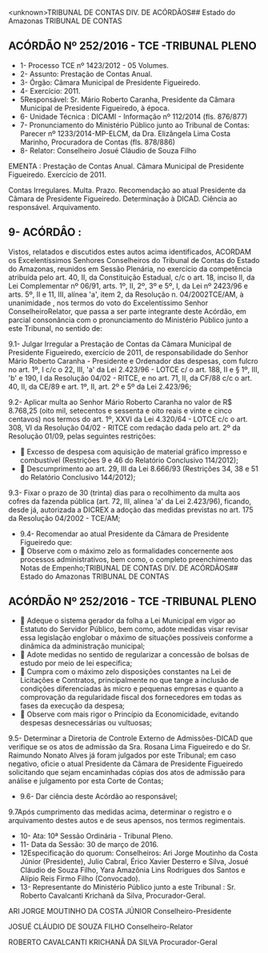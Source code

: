&lt;unknown&gt;TRIBUNAL DE CONTAS DIV. DE ACÓRDÃOS## Estado do Amazonas TRIBUNAL DE CONTAS

## ACÓRDÃO Nº 252/2016 - TCE -TRIBUNAL PLENO

- 1- Processo TCE nº 1423/2012 - 05 Volumes.
- 2- Assunto: Prestação de Contas Anual.
- 3- Órgão: Câmara Municipal de Presidente Figueiredo.
- 4- Exercício: 2011.
- 5Responsável: Sr. Mário Roberto  Caranha,  Presidente  da  Câmara Municipal de Presidente Figueiredo, à época.
- 6- Unidade Técnica : DICAMI - Informação nº 112/2014 (fls. 876/877)
- 7-  Pronunciamento  do  Ministério  Público  junto  ao  Tribunal  de  Contas: Parecer  nº 1233/2014-MP-ELCM, da Dra. Elizângela Lima Costa Marinho, Procuradora de Contas (fls. 878/886)
- 8- Relator: Conselheiro Josué Cláudio de Souza Filho

EMENTA : Prestação de Contas Anual. Câmara Municipal de Presidente Figueiredo. Exercício de 2011.

Contas  Irregulares.  Multa.  Prazo.  Recomendação  ao atual Presidente da Câmara de Presidente Figueiredo. Determinação à DICAD. Ciência ao responsável. Arquivamento.

## 9- ACÓRDÂO :

Vistos, relatados e  discutidos estes autos acima identificados, ACORDAM os Excelentíssimos Senhores Conselheiros do Tribunal de Contas do Estado do Amazonas, reunidos  em  Sessão  Plenária,  no  exercício  da  competência  atribuída  pelo  art.  40,  II,  da Constituição Estadual, c/c o art. 18, inciso II, da Lei Complementar nº 06/91, arts. 1º, II, 2º, 3º e 5º, I, da Lei nº 2423/96 e arts. 5º, II e 11, III, alínea 'a', item 2, da Resolução n. 04/2002TCE/AM, à  unanimidade , nos  termos  do  voto  do  Excelentíssimo  Senhor  ConselheiroRelator, que passa a ser parte integrante deste  Acórdão, em parcial consonância com o pronunciamento do Ministério Público junto a este Tribunal, no sentido de:

9.1-  Julgar  Irregular  a  Prestação  de  Contas  da  Câmara  Municipal  de Presidente Figueiredo, exercício de 2011, de responsabilidade do Senhor Mário Roberto Caranha - Presidente e Ordenador das despesas, com fulcro no art. 1º, I c/c o 22, III, 'a' da Lei 2.423/96 - LOTCE c/ o art. 188, II e § 1º, III, 'b' e 190, I da Resolução 04/02 - RITCE, e no art. 71, II, da CF/88 c/c o art. 40, II, da CE/89 e art. 1º, II, art. 2º e 5º da Lei 2.423/96;

9.2- Aplicar multa ao Senhor Mário Roberto Caranha no valor de R$ 8.768,25 (oito mil, setecentos e sessenta e oito reais e vinte e cinco centavos) nos termos do art. 1º, XXVI da Lei 4.320/64 - LOTCE c/c o art. 308, VI da Resolução 04/02 - RITCE com redação dada pelo art. 2º da Resolução 01/09, pelas seguintes restrições:

-  Excesso  de  despesa  com  aquisição  de  material  gráfico  impresso  e combustível (Restrições 9 e 46 do Relatório Conclusivo 114/2012);
-  Descumprimento ao art. 29, III da Lei 8.666/93 (Restrições 34, 38 e 51 do Relatório Conclusivo 144/2012);

9.3- Fixar o prazo de 30 (trinta) dias para o recolhimento da multa aos cofres da fazenda  pública  (art.  72,  III,  alínea  'a'  da  Lei  2.423/96),  ficando,  desde  já,  autorizada  a DICREX a adoção das medidas previstas no art. 175 da Resolução 04/2002 - TCE/AM;

- 9.4- Recomendar ao atual Presidente da Câmara de Presidente Figueiredo que:
-  Observe com o máximo zelo as formalidades concernente aos processos administrativos,  bem  como,  o  completo  preenchimento  das  Notas  de Empenho;TRIBUNAL DE CONTAS DIV. DE ACÓRDÃOS## Estado do Amazonas TRIBUNAL DE CONTAS

## ACÓRDÃO Nº 252/2016 - TCE -TRIBUNAL PLENO

-  Adeque o sistema gerador da folha a Lei Municipal em vigor ao Estatuto do Servidor Público, bem  como,  adote  medidas  visar  revisar essa legislação englobar o máximo  de situações possíveis conforme a dinâmica da administração municipal;
-  Adote  medidas  no  sentido  de  regularizar  a  concessão  de  bolsas  de estudo por meio de lei especifica;
-  Cumpra com o máximo zelo disposições constantes na Lei de Licitações e Contratos, principalmente no que tange a inclusão de condições diferenciadas às micro e pequenas empresas e quanto a comprovação da regularidade fiscal dos fornecedores em todas as fases da execução da despesa;
-  Observe com mais rigor o Princípio da Economicidade, evitando despesas desnecessárias ou vultuosas;

9.5- Determinar a Diretoria de Controle Externo de Admissões-DICAD que verifique se os atos de admissão da Sra. Rosana Lima Figueiredo e do Sr. Raimundo Nonato Alves  já  foram  julgados  por  este Tribunal;  em caso  negativo,  oficie  o  atual  Presidente  da Câmara de Presidente Figueiredo solicitando que sejam encaminhadas cópias dos atos de admissão para análise e julgamento por esta Corte de Contas;

- 9.6- Dar ciência deste Acórdão ao responsável;

9.7Após cumprimento das medidas acima, determinar o registro e o arquivamento destes autos e de seus apensos, nos termos regimentais.

- 10- Ata: 10ª Sessão Ordinária - Tribunal Pleno.
- 11- Data da Sessão: 30 de março de 2016.
- 12Especificação  do  quorum: Conselheiros: Ari Jorge Moutinho  da  Costa  Júnior (Presidente), Julio Cabral, Érico Xavier Desterro e Silva, Josué Cláudio de Souza Filho, Yara Amazônia Lins Rodrigues dos Santos e Alípio Reis Firmo Filho (Convocado).
- 13- Representante do Ministério Público junto a este Tribunal :  Sr.  Roberto Cavalcanti Krichanã da Silva, Procurador-Geral.

ARI JORGE MOUTINHO DA COSTA JÚNIOR Conselheiro-Presidente

JOSUÉ CLÁUDIO DE SOUZA FILHO Conselheiro-Relator

ROBERTO CAVALCANTI KRICHANÃ DA SILVA Procurador-Geral